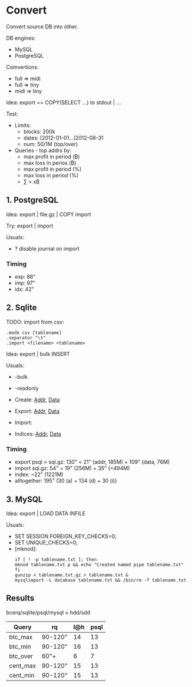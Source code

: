 # Convert

Convert source DB into other.

DB engines:

- MySQL
- PostgreSQL

Comvertions:

- full &rArr; midi
- full &rArr; tiny
- midi &rArr; tiny

Idea: export == COPY(SELECT &hellip;) to stdout | &hellip;

Test:

- Limits:
  - blocks: 200k
  - dates: [2012-01-01&hellip;]2012-08-31
  - num: 50/1M (top/over)
- Queries - top addrs by:
  - max profit in period (&#x20BF;)
  - max loss in perios (&#x20BF;)
  - max profit in period (%)
  - max loss in period (%)
  - &sum; > x&#x20BF;

## 1. PostgreSQL

Idea: export | file.gz | COPY import

Try: export | import

Usuals:

- ? disable journal on import

### Timing

- exp: 86"
- imp: 97"
- idx: 42"

## 2. Sqlite

TODO: import from csv:

```
.mode csv [tablename]
.separator "\t"
.import <filename> <tablename>
```

Idea: export | bulk INSERT

Usuals:

- -bulk
- -readonly

- Create: [Addr](1_c_a.sql), [Data](1_c_d.sql)
- Export: [Addr](2_e_a.sql), [Data](2_e_d.sql)
- Import: 
- Indices: [Addr](3_i_a.sql), [Data](3_i_d.sql)

### Timing

- export psql > sql.gz: 130" = 21" (addr, 185M) + 109" (data, 76M)
- import sql.gz: 54" = 19" (256M) + 35" (=494M)
- index: ~22" (1221M)
- alltogether: 195" (30 (a) + 134 (d) + 30 (i))

## 3. MySQL

Idea: export | LOAD DATA INFILE

Usuals:

- SET SESSION FOREIGN_KEY_CHECKS=0;
- SET UNIQUE_CHECKS=0;
- [mknod]:
  ```
  if [ ! -p tablename.txt ]; then
  mknod tablename.txt p && echo "Created named pipe tablename.txt"
  fi
  gunzip < tablename.txt.gz > tablename.txt &
  mysqlimport -L database tablename.txt && /bin/rm -f tablename.txt
  ```

## Results

bcerq/sqlite/psql/mysql &times; hdd/sdd


Query | rq | l@h | psql
------|----|-----|------
btc_max | 90-120" | 14 | 13
btc_min | 90-120" | 16 | 13
btc_over | 60"+ | 6 | 7
cent_max | 90-120" | 15 | 13
cent_min | 90-120" | 15 | 13
